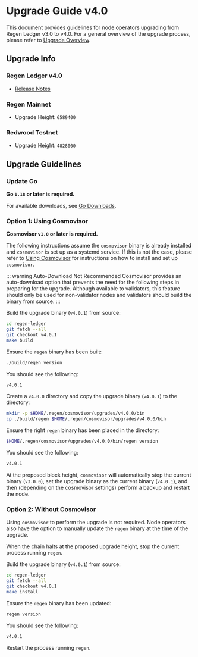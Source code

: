 # Upgrade Guide v4.0

This document provides guidelines for node operators upgrading from Regen Ledger v3.0 to v4.0. For a general overview of the upgrade process, please refer to [Upgrade Overview](README.md).

## Upgrade Info

### Regen Ledger v4.0

- [Release Notes](https://github.com/regen-network/regen-ledger/releases/tag/v4.0.0)

### Regen Mainnet

- Upgrade Height: `6589400`

### Redwood Testnet

- Upgrade Height: `4828000`

## Upgrade Guidelines

### Update Go

**Go `1.18` or later is required.**

For available downloads, see [Go Downloads](https://go.dev/dl/).

### Option 1: Using Cosmovisor

**Cosmovisor `v1.0` or later is required.**

The following instructions assume the `cosmovisor` binary is already installed and `cosmovisor` is set up as a systemd service. If this is not the case, please refer to [Using Cosmovisor](../get-started/using-cosmovisor.md) for instructions on how to install and set up `cosmovisor`.

::: warning Auto-Download Not Recommended
Cosmovisor provides an auto-download option that prevents the need for the following steps in preparing for the upgrade. Although available to validators, this feature should only be used for non-validator nodes and validators should build the binary from source.
:::

Build the upgrade binary (`v4.0.1`) from source:

```bash
cd regen-ledger
git fetch --all
git checkout v4.0.1
make build
```

Ensure the `regen` binary has been built:

```bash
./build/regen version
```

You should see the following:

```bash
v4.0.1
```

Create a `v4.0.0` directory and copy the upgrade binary (`v4.0.1`) to the directory:

```bash
mkdir -p $HOME/.regen/cosmovisor/upgrades/v4.0.0/bin
cp ./build/regen $HOME/.regen/cosmovisor/upgrades/v4.0.0/bin
```
Ensure the right `regen` binary has been placed in the directory:

```bash
$HOME/.regen/cosmovisor/upgrades/v4.0.0/bin/regen version
```

You should see the following:

```bash
v4.0.1
```

At the proposed block height, `cosmovisor` will automatically stop the current binary (`v3.0.0`), set the upgrade binary as the current binary (`v4.0.1`), and then (depending on the cosmovisor settings) perform a backup and restart the node.

### Option 2: Without Cosmovisor

Using `cosmovisor` to perform the upgrade is not required. Node operators also have the option to manually update the `regen` binary at the time of the upgrade.

When the chain halts at the proposed upgrade height, stop the current process running `regen`.

Build the upgrade binary (`v4.0.1`) from source:

```bash
cd regen-ledger
git fetch --all
git checkout v4.0.1
make install
```

Ensure the `regen` binary has been updated:

```bash
regen version
```

You should see the following:

```bash
v4.0.1
```

Restart the process running `regen`.